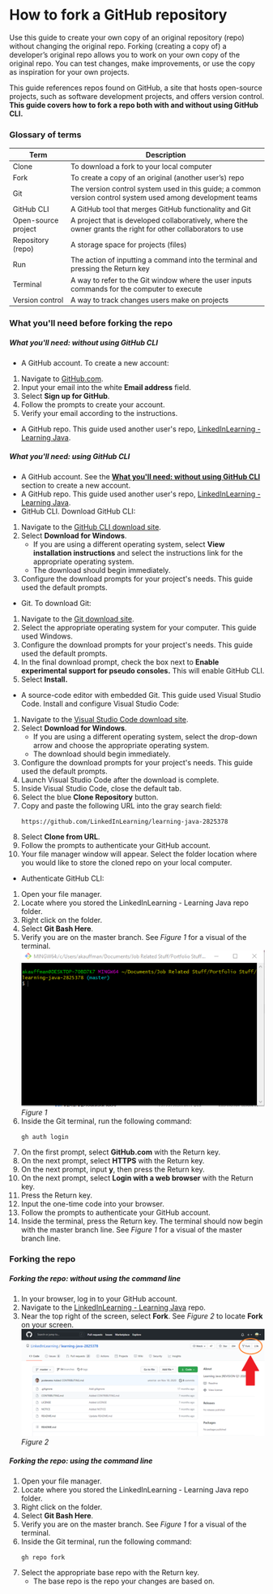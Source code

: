 # How to fork a GitHub repository
Use this guide to create your own copy of an original repository (repo) without changing the original repo. Forking (creating a copy of) a developer’s original repo allows you to work on your own copy of the original repo. You can test changes, make improvements, or use the copy as inspiration for your own projects.

This guide references repos found on GitHub, a site that hosts open-source projects, such as software development projects, and offers version control. **This guide covers how to fork a repo both with and without using GitHub CLI.**

### Glossary of terms
| Term     | Description |
| ----------- | ----------- |
| Clone | To download a fork to your local computer      |
| Fork     | To create a copy of an original (another user’s) repo     |
| Git  | The version control system used in this guide; a common version control system used among development teams       |
| GitHub CLI  | A GitHub tool that merges GitHub functionality and Git      |
| Open-source project | A project that is developed collaboratively, where the owner grants the right for other collaborators to use      |
| Repository (repo)  | A storage space for projects (files)       |
| Run  | The action of inputting a command into the terminal and pressing the Return key       |
| Terminal  | A way to refer to the Git window where the user inputs commands for the computer to execute      |
| Version control  | A way to track changes users make on projects      |

### What you'll need before forking the repo
##### What you'll need: without using GitHub CLI
- A GitHub account. To create a new account:
1. Navigate to [GitHub.com](https://github.com/).
2. Input your email into the white **Email address** field.
3. Select **Sign up for GitHub**.
4. Follow the prompts to create your account.
5. Verify your email according to the instructions.
- A GitHub repo. This guide used another user's repo, [LinkedInLearning - Learning Java](https://github.com/LinkedInLearning/learning-java-2825378).

##### What you'll need: using GitHub CLI
- A GitHub account. See the **[What you'll need: without using GitHub CLI](https://github.com/aerynk/portfolio-items/blob/main/fork-a-github-repo.md#what-youll-need-without-using-github-cli)** section to create a new account.
- A GitHub repo. This guide used another user's repo, [LinkedInLearning - Learning Java](https://github.com/LinkedInLearning/learning-java-2825378).
- GitHub CLI. Download GitHub CLI:
1. Navigate to the [GitHub CLI download site](https://cli.github.com/).
2. Select **Download for Windows**.
      - If you are using a different operating system, select **View installation instructions** and select the instructions link for the appropriate operating system.
      - The download should begin immediately.
3. Configure the download prompts for your project's needs. This guide used the default prompts.

- Git. To download Git:
1. Navigate to the [Git download site](https://git-scm.com/downloads).
2. Select the appropriate operating system for your computer. This guide used Windows.
3. Configure the download prompts for your project's needs. This guide used the default prompts.
4. In the final download prompt, check the box next to **Enable experimental support for pseudo consoles.** This will enable GitHub CLI.
5. Select **Install.**
- A source-code editor with embedded Git. This guide used Visual Studio Code. Install and configure Visual Studio Code:
1. Navigate to the [Visual Studio Code download site](https://code.visualstudio.com/).
2. Select **Download for Windows**.
      - If you are using a different operating system, select the drop-down arrow and choose the appropriate operating system.
      - The download should begin immediately.
3. Configure the download prompts for your project's needs. This guide used the default prompts.
4. Launch Visual Studio Code after the download is complete.
5. Inside Visual Studio Code, close the default tab.
6. Select the blue **Clone Repository** button.
7. Copy and paste the following URL into the gray search field:
     ~~~
     https://github.com/LinkedInLearning/learning-java-2825378
     ~~~
8. Select **Clone from URL**.
9. Follow the prompts to authenticate your GitHub account.
10. Your file manager window will appear. Select the folder location where you would like to store the cloned repo on your local computer.
- Authenticate GitHub CLI:
1. Open your file manager.
2. Locate where you stored the LinkedInLearning - Learning Java repo folder.
3. Right click on the folder.
4. Select **Git Bash Here**.
5. Verify you are on the master branch. See *Figure 1* for a visual of the terminal.
   ![Figure 1](Figure1.PNG)
   *Figure 1*
6. Inside the Git terminal, run the following command:
   ~~~
   gh auth login
   ~~~
7. On the first prompt, select **GitHub.com** with the Return key.
8. On the next prompt, select **HTTPS** with the Return key.
9. On the next prompt, input **y**, then press the Return key.
10. On the next prompt, select **Login with a web browser** with the Return key.
11. Press the Return key.
12. Input the one-time code into your browser.
13. Follow the prompts to authenticate your GitHub account.
14. Inside the terminal, press the Return key. The terminal should now begin with the master branch line. See *Figure 1* for a visual of the master branch line.
### Forking the repo
##### Forking the repo: without using the command line
1. In your browser, log in to your GitHub account.
2. Navigate to the [LinkedInLearning - Learning Java](https://github.com/LinkedInLearning/learning-java-2825378) repo.
2. Near the top right of the screen, select **Fork**. See *Figure 2* to locate **Fork** on your screen.
   ![Figure 2](Figure2.PNG)
   *Figure 2*

##### Forking the repo: using the command line
1. Open your file manager.
2. Locate where you stored the LinkedInLearning - Learning Java repo folder.
3. Right click on the folder.
4. Select **Git Bash Here**.
5. Verify you are on the master branch. See *Figure 1* for a visual of the terminal.
6. Inside the Git terminal, run the following command:
   ~~~
   gh repo fork
   ~~~
7. Select the appropriate base repo with the Return key.
   - The base repo is the repo your changes are based on.
